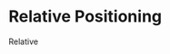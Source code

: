 <!DOCTYPE html>
<html lang="en">
<head>
    <meta charset="UTF-8">
    <meta name="viewport" content="width=device-width, initial-scale=1.0">
    <title>relative positioning</title>
    <link rel="stylesheet" href="rel.css">
</head>
<body>
    <h1> Relative Positioning</h1>
    <div class="box">Relative</div>

</body>
</html>

